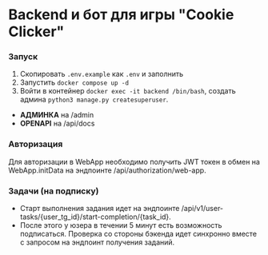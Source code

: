 # Backend и бот для игры "Cookie Clicker"

### Запуск
1. Скопировать `.env.example` как `.env` и заполнить
2. Запустить `docker compose up -d`
3. Войти в контейнер `docker exec -it backend /bin/bash`, создать админа `python3 manage.py createsuperuser`.

- **АДМИНКА** на /admin
- **OPENAPI** на /api/docs

### Авторизация
Для авторизации в WebApp необходимо получить JWT токен в обмен на WebApp.initData на эндпоинте /api/authorization/web-app.

### Задачи (на подписку)
- Старт выполнения задания идет на эндпоинте /api/v1/user-tasks/{user_tg_id}/start-completion/{task_id}.
- После этого у юзера в течении 5 минут есть возможность подписаться. Проверка со стороны бэкенда идет синхронно вместе с запросом на эндпоинт получения заданий.
